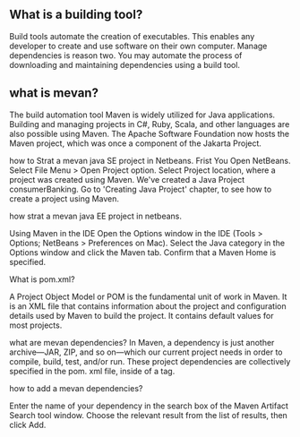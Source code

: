 ## What is a building tool?

Build tools automate the creation of executables. This enables any developer to create and use software on their own computer. Manage dependencies is reason two. You may automate the process of downloading and maintaining dependencies using a build tool.

##  what is mevan?

The build automation tool Maven is widely utilized for Java applications. Building and managing projects in C#, Ruby, Scala, and other languages are also possible using Maven. The Apache Software Foundation now hosts the Maven project, which was once a component of the Jakarta Project.

how to Strat a mevan java SE project in Netbeans.
Frist You Open NetBeans.
Select File Menu > Open Project option.
Select Project location, where a project was created using Maven. We've created a Java Project consumerBanking. Go to 'Creating Java Project' chapter, to see how to create a project using Maven.


how strat a mevan java EE project in netbeans.

Using Maven in the IDE
Open the Options window in the IDE (Tools > Options; NetBeans > Preferences on Mac).
Select the Java category in the Options window and click the Maven tab.
Confirm that a Maven Home is specified.

What is pom.xml?

A Project Object Model or POM is the fundamental unit of work in Maven. It is an XML file that contains information about the project and configuration details used by Maven to build the project. It contains default values for most projects.

what are mevan dependencies?
In Maven, a dependency is just another archive—JAR, ZIP, and so on—which our current project needs in order to compile, build, test, and/or run. These project dependencies are collectively specified in the pom. xml file, inside of a <dependencies> tag.

how to add a mevan dependencies?

Enter the name of your dependency in the search box of the Maven Artifact Search tool window. Choose the relevant result from the list of results, then click Add.


 



